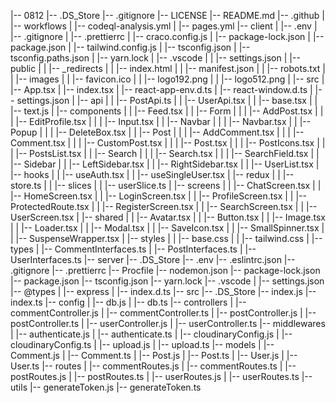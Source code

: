 |-- 0812
    |-- .DS_Store
    |-- .gitignore
    |-- LICENSE
    |-- README.md
    |-- .github
    |   |-- workflows
    |       |-- codeql-analysis.yml
    |       |-- pages.yml
    |-- client
    |   |-- .env
    |   |-- .gitignore
    |   |-- .prettierrc
    |   |-- craco.config.js
    |   |-- package-lock.json
    |   |-- package.json
    |   |-- tailwind.config.js
    |   |-- tsconfig.json
    |   |-- tsconfig.paths.json
    |   |-- yarn.lock
    |   |-- .vscode
    |   |   |-- settings.json
    |   |-- public
    |   |   |-- _redirects
    |   |   |-- index.html
    |   |   |-- manifest.json
    |   |   |-- robots.txt
    |   |   |-- images
    |   |       |-- favicon.ico
    |   |       |-- logo192.png
    |   |       |-- logo512.png
    |   |-- src
    |       |-- App.tsx
    |       |-- index.tsx
    |       |-- react-app-env.d.ts
    |       |-- react-window.d.ts
    |       |-- settings.json
    |       |-- api
    |       |   |-- PostApi.ts
    |       |   |-- UserApi.tsx
    |       |   |-- base.tsx
    |       |   |-- text.js
    |       |-- components
    |       |   |-- Feed.tsx
    |       |   |-- Form
    |       |   |   |-- AddPost.tsx
    |       |   |   |-- EditProfile.tsx
    |       |   |   |-- Input.tsx
    |       |   |-- Navbar
    |       |   |   |-- Navbar.tsx
    |       |   |-- Popup
    |       |   |   |-- DeleteBox.tsx
    |       |   |-- Post
    |       |   |   |-- AddComment.tsx
    |       |   |   |-- Comment.tsx
    |       |   |   |-- CustomPost.tsx
    |       |   |   |-- Post.tsx
    |       |   |   |-- PostIcons.tsx
    |       |   |   |-- PostsList.tsx
    |       |   |-- Search
    |       |   |   |-- Search.tsx
    |       |   |   |-- SearchField.tsx
    |       |   |-- Sidebar
    |       |       |-- LeftSidebar.tsx
    |       |       |-- RightSidebar.tsx
    |       |       |-- UserList.tsx
    |       |-- hooks
    |       |   |-- useAuth.tsx
    |       |   |-- useSingleUser.tsx
    |       |-- redux
    |       |   |-- store.ts
    |       |   |-- slices
    |       |       |-- userSlice.ts
    |       |-- screens
    |       |   |-- ChatScreen.tsx
    |       |   |-- HomeScreen.tsx
    |       |   |-- LoginScreen.tsx
    |       |   |-- ProfileScreen.tsx
    |       |   |-- ProtectedRoute.tsx
    |       |   |-- RegisterScreen.tsx
    |       |   |-- SearchScreen.tsx
    |       |   |-- UserScreen.tsx
    |       |-- shared
    |       |   |-- Avatar.tsx
    |       |   |-- Button.tsx
    |       |   |-- Image.tsx
    |       |   |-- Loader.tsx
    |       |   |-- Modal.tsx
    |       |   |-- SaveIcon.tsx
    |       |   |-- SmallSpinner.tsx
    |       |   |-- SuspenseWrapper.tsx
    |       |-- styles
    |       |   |-- base.css
    |       |   |-- tailwind.css
    |       |-- types
    |           |-- CommentInterfaces.ts
    |           |-- PostInterfaces.ts
    |           |-- UserInterfaces.ts
    |-- server
        |-- .DS_Store
        |-- .env
        |-- .eslintrc.json
        |-- .gitignore
        |-- .prettierrc
        |-- Procfile
        |-- nodemon.json
        |-- package-lock.json
        |-- package.json
        |-- tsconfig.json
        |-- yarn.lock
        |-- .vscode
        |   |-- settings.json
        |-- @types
        |   |-- express
        |       |-- index.d.ts
        |-- src
            |-- .DS_Store
            |-- index.js
            |-- index.ts
            |-- config
            |   |-- db.js
            |   |-- db.ts
            |-- controllers
            |   |-- commentController.js
            |   |-- commentController.ts
            |   |-- postController.js
            |   |-- postController.ts
            |   |-- userController.js
            |   |-- userController.ts
            |-- middlewares
            |   |-- authenticate.js
            |   |-- authenticate.ts
            |   |-- cloudinaryConfig.js
            |   |-- cloudinaryConfig.ts
            |   |-- upload.js
            |   |-- upload.ts
            |-- models
            |   |-- Comment.js
            |   |-- Comment.ts
            |   |-- Post.js
            |   |-- Post.ts
            |   |-- User.js
            |   |-- User.ts
            |-- routes
            |   |-- commentRoutes.js
            |   |-- commentRoutes.ts
            |   |-- postRoutes.js
            |   |-- postRoutes.ts
            |   |-- userRoutes.js
            |   |-- userRoutes.ts
            |-- utils
                |-- generateToken.js
                |-- generateToken.ts
